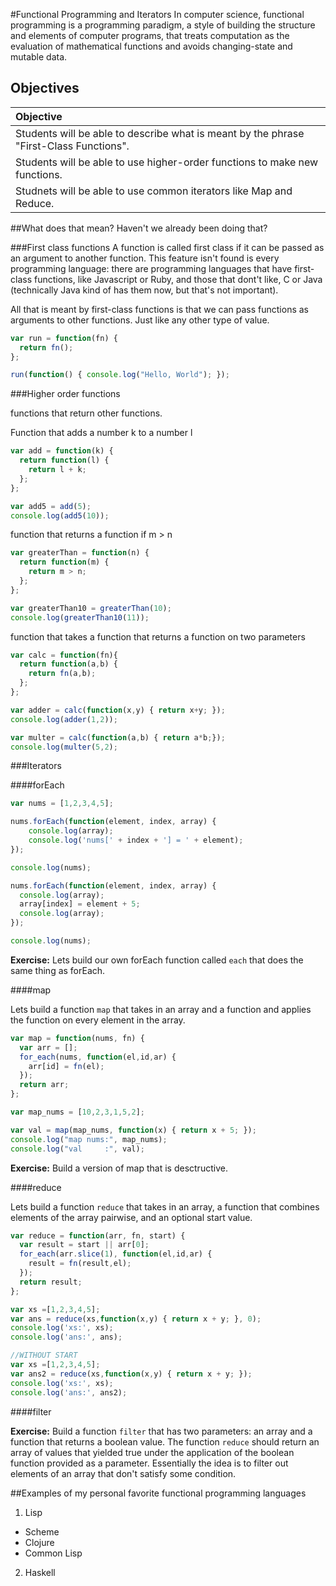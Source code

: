 #Functional Programming and Iterators
In computer science, functional programming is a programming paradigm, a style of building the structure and elements of computer programs, that treats computation as the evaluation of mathematical functions and avoids changing-state and mutable data.

## Objectives

| Objective |
| :--- |
| Students will be able to describe what is meant by the phrase "First-Class Functions".|
| Students will be able to use higher-order functions to make new functions.|
| Studnets will be able to use common iterators like Map and Reduce. |


##What does that mean? Haven't we already been doing that?

###First class functions
A function is called first class if it can be passed as an argument to another function. This feature isn't found is every programming language: there are programming languages that have first-class functions, like Javascript or Ruby, and those that dont't like, C or Java (technically Java kind of has them now, but that's not important).

All that is meant by first-class functions is that we can pass functions as arguments to other functions. Just like any other type of value.

```javascript
var run = function(fn) {
  return fn();
};

run(function() { console.log("Hello, World"); });
```

###Higher order functions

functions that return other functions.

Function that adds a number k to a number l
```javascript
var add = function(k) {
  return function(l) {
    return l + k;
  };
};

var add5 = add(5);
console.log(add5(10));
```

function that returns a function if m > n

```javascript
var greaterThan = function(n) {
  return function(m) {
    return m > n;
  };
};

var greaterThan10 = greaterThan(10);
console.log(greaterThan10(11));

```

function that takes a function that returns a function on two parameters
```javascript
var calc = function(fn){
  return function(a,b) {
    return fn(a,b);
  };
};

var adder = calc(function(x,y) { return x+y; });
console.log(adder(1,2));

var multer = calc(function(a,b) { return a*b;});
console.log(multer(5,2);
```

###Iterators

####forEach

```javascript
var nums = [1,2,3,4,5];

nums.forEach(function(element, index, array) {
    console.log(array);
    console.log('nums[' + index + '] = ' + element);
});

console.log(nums);

nums.forEach(function(element, index, array) {
  console.log(array);
  array[index] = element + 5;
  console.log(array);
});

console.log(nums);
```

**Exercise:** Lets build our own forEach function called `each` that does the same thing as forEach.

####map

Lets build a function `map` that takes in an array and a function and applies the function on every element in the array.

```javascript
var map = function(nums, fn) {
  var arr = [];
  for_each(nums, function(el,id,ar) {
    arr[id] = fn(el);
  });
  return arr;
};

var map_nums = [10,2,3,1,5,2];

var val = map(map_nums, function(x) { return x + 5; });
console.log("map nums:", map_nums);
console.log("val     :", val);
```

**Exercise:** Build a version of map that is desctructive.

####reduce

Lets build a function `reduce` that takes in an array, a function that combines elements of the array pairwise, and an optional start value.

```javascript
var reduce = function(arr, fn, start) {
  var result = start || arr[0];
  for_each(arr.slice(1), function(el,id,ar) {
    result = fn(result,el);
  });
  return result;
};

var xs =[1,2,3,4,5];
var ans = reduce(xs,function(x,y) { return x + y; }, 0);
console.log('xs:', xs);
console.log('ans:', ans);

//WITHOUT START
var xs =[1,2,3,4,5];
var ans2 = reduce(xs,function(x,y) { return x + y; });
console.log('xs:', xs);
console.log('ans:', ans2);
```

####filter

**Exercise:** Build a function `filter` that has two parameters: an array and a function that returns a boolean value. The function `reduce` should return an array of values that yielded true under the application of the boolean function provided as a parameter. Essentially the idea is to filter out elements of an array that don't satisfy some condition.

##Examples of my personal favorite functional programming languages
1. Lisp
  * Scheme
  * Clojure
  * Common Lisp
2. Haskell
